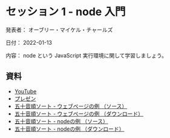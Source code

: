 # セッション 1 - node 入門

発表者： オーブリー・マイケル・チャールズ

日付： 2022-01-13

内容： node という JavaScript 実行環境に関して学習しましょう。

## 資料

 * [YouTube](https://youtu.be/plvrxAGHXnw)
 * [プレゼン](https://docs.google.com/presentation/d/1dJOhf_cyADXqbLLmHHGGakppMsEH5iB-2FrfL0LF26s/edit?usp=sharing)
 * [五十音順ソート - ウェブページの例 （ソース）](https://github.com/s2-co-ltd/benkyoukai/tree/main/sessions/2022-01-13/aiueo_sort/001_web)
 * [五十音順ソート - ウェブページの例 （ダウンロード）](#)
 * [五十音順ソート - nodeの例 （ソース）](https://github.com/s2-co-ltd/benkyoukai/tree/main/sessions/2022-01-13/aiueo_sort/002_node)
 * [五十音順ソート - nodeの例 （ダウンロード）](#)